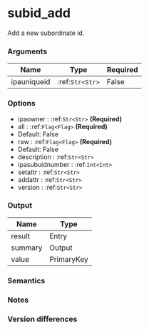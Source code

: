 [//]: # (THE CONTENT BELOW IS GENERATED. DO NOT EDIT.)
# subid_add
Add a new subordinate id.

### Arguments
|Name|Type|Required
|-|-|-
|ipauniqueid|:ref:`Str<Str>`|False

### Options
* ipaowner : :ref:`Str<Str>` **(Required)**
* all : :ref:`Flag<Flag>` **(Required)**
 * Default: False
* raw : :ref:`Flag<Flag>` **(Required)**
 * Default: False
* description : :ref:`Str<Str>`
* ipasubuidnumber : :ref:`Int<Int>`
* setattr : :ref:`Str<Str>`
* addattr : :ref:`Str<Str>`
* version : :ref:`Str<Str>`

### Output
|Name|Type
|-|-
|result|Entry
|summary|Output
|value|PrimaryKey

[//]: # (ADD YOUR NOTES BELOW. THESE WILL BE PICKED EVERY TIME THE DOCS ARE REGENERATED. //end)
### Semantics

### Notes

### Version differences